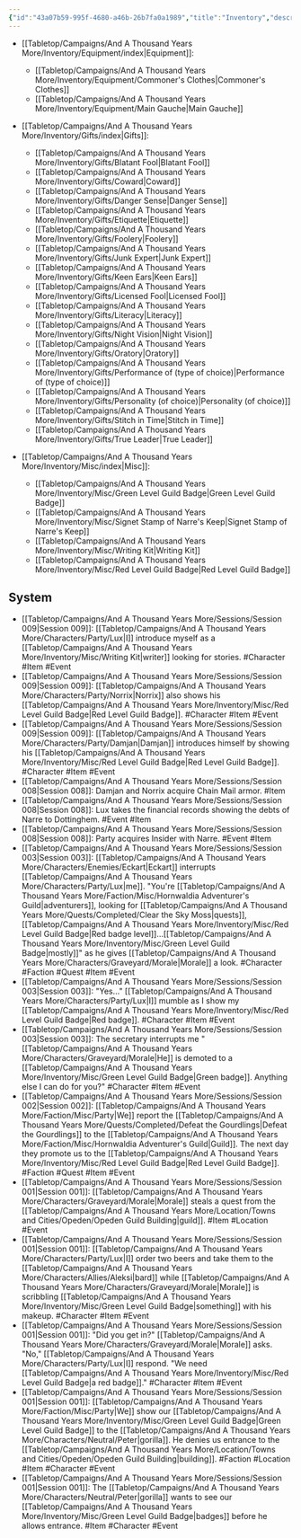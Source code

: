 ```yaml
---
{"id":"43a07b59-995f-4680-a46b-26b7fa0a1989","title":"Inventory","description":"Inventory overview.","publish":true,"date_created":"Monday, May 29th 2023, 5:19:47 pm","date_modified":"Wednesday, April 10th 2024, 8:45:24 pm","cssclasses":["mado-heading"],"path":"Tabletop/Campaigns/And A Thousand Years More/Inventory/index.md","permalink":"/tabletop/campaigns/and-a-thousand-years-more/inventory/index/","PassFrontmatter":true}
---
```



- [[Tabletop/Campaigns/And A Thousand Years More/Inventory/Equipment/index\|Equipment]]: 
    - [[Tabletop/Campaigns/And A Thousand Years More/Inventory/Equipment/Commoner's Clothes\|Commoner's Clothes]]
    - [[Tabletop/Campaigns/And A Thousand Years More/Inventory/Equipment/Main Gauche\|Main Gauche]]

- [[Tabletop/Campaigns/And A Thousand Years More/Inventory/Gifts/index\|Gifts]]: 
    - [[Tabletop/Campaigns/And A Thousand Years More/Inventory/Gifts/Blatant Fool\|Blatant Fool]]
    - [[Tabletop/Campaigns/And A Thousand Years More/Inventory/Gifts/Coward\|Coward]]
    - [[Tabletop/Campaigns/And A Thousand Years More/Inventory/Gifts/Danger Sense\|Danger Sense]]
    - [[Tabletop/Campaigns/And A Thousand Years More/Inventory/Gifts/Etiquette\|Etiquette]]
    - [[Tabletop/Campaigns/And A Thousand Years More/Inventory/Gifts/Foolery\|Foolery]]
    - [[Tabletop/Campaigns/And A Thousand Years More/Inventory/Gifts/Junk Expert\|Junk Expert]]
    - [[Tabletop/Campaigns/And A Thousand Years More/Inventory/Gifts/Keen Ears\|Keen Ears]]
    - [[Tabletop/Campaigns/And A Thousand Years More/Inventory/Gifts/Licensed Fool\|Licensed Fool]]
    - [[Tabletop/Campaigns/And A Thousand Years More/Inventory/Gifts/Literacy\|Literacy]]
    - [[Tabletop/Campaigns/And A Thousand Years More/Inventory/Gifts/Night Vision\|Night Vision]]
    - [[Tabletop/Campaigns/And A Thousand Years More/Inventory/Gifts/Oratory\|Oratory]]
    - [[Tabletop/Campaigns/And A Thousand Years More/Inventory/Gifts/Performance of (type of choice)\|Performance of (type of choice)]]
    - [[Tabletop/Campaigns/And A Thousand Years More/Inventory/Gifts/Personality (of choice)\|Personality (of choice)]]
    - [[Tabletop/Campaigns/And A Thousand Years More/Inventory/Gifts/Stitch in Time\|Stitch in Time]]
    - [[Tabletop/Campaigns/And A Thousand Years More/Inventory/Gifts/True Leader\|True Leader]]

- [[Tabletop/Campaigns/And A Thousand Years More/Inventory/Misc/index\|Misc]]: 
    - [[Tabletop/Campaigns/And A Thousand Years More/Inventory/Misc/Green Level Guild Badge\|Green Level Guild Badge]]
    - [[Tabletop/Campaigns/And A Thousand Years More/Inventory/Misc/Signet Stamp of Narre's Keep\|Signet Stamp of Narre's Keep]]
    - [[Tabletop/Campaigns/And A Thousand Years More/Inventory/Misc/Writing Kit\|Writing Kit]]
    - [[Tabletop/Campaigns/And A Thousand Years More/Inventory/Misc/Red Level Guild Badge\|Red Level Guild Badge]]



## System



- [[Tabletop/Campaigns/And A Thousand Years More/Sessions/Session 009\|Session 009]]: [[Tabletop/Campaigns/And A Thousand Years More/Characters/Party/Lux\|I]] introduce myself as a [[Tabletop/Campaigns/And A Thousand Years More/Inventory/Misc/Writing Kit\|writer]] looking for stories. #Character #Item #Event
- [[Tabletop/Campaigns/And A Thousand Years More/Sessions/Session 009\|Session 009]]: [[Tabletop/Campaigns/And A Thousand Years More/Characters/Party/Norrix\|Norrix]] also shows his [[Tabletop/Campaigns/And A Thousand Years More/Inventory/Misc/Red Level Guild Badge\|Red Level Guild Badge]]. #Character #Item #Event
- [[Tabletop/Campaigns/And A Thousand Years More/Sessions/Session 009\|Session 009]]: [[Tabletop/Campaigns/And A Thousand Years More/Characters/Party/Damjan\|Damjan]] introduces himself by showing his [[Tabletop/Campaigns/And A Thousand Years More/Inventory/Misc/Red Level Guild Badge\|Red Level Guild Badge]]. #Character #Item #Event
- [[Tabletop/Campaigns/And A Thousand Years More/Sessions/Session 008\|Session 008]]: Damjan and Norrix acquire Chain Mail armor. #Item
- [[Tabletop/Campaigns/And A Thousand Years More/Sessions/Session 008\|Session 008]]: Lux takes the financial records showing the debts of Narre to Dottinghem. #Event #Item
- [[Tabletop/Campaigns/And A Thousand Years More/Sessions/Session 008\|Session 008]]: Party acquires Insider with Narre. #Event #Item
- [[Tabletop/Campaigns/And A Thousand Years More/Sessions/Session 003\|Session 003]]: [[Tabletop/Campaigns/And A Thousand Years More/Characters/Enemies/Eckart\|Eckart]] interrupts [[Tabletop/Campaigns/And A Thousand Years More/Characters/Party/Lux\|me]]. "You're [[Tabletop/Campaigns/And A Thousand Years More/Faction/Misc/Hornwaldia Adventurer's Guild\|adventurers]], looking for [[Tabletop/Campaigns/And A Thousand Years More/Quests/Completed/Clear the Sky Moss\|quests]], [[Tabletop/Campaigns/And A Thousand Years More/Inventory/Misc/Red Level Guild Badge\|Red badge level]]…[[Tabletop/Campaigns/And A Thousand Years More/Inventory/Misc/Green Level Guild Badge\|mostly]]" as he gives [[Tabletop/Campaigns/And A Thousand Years More/Characters/Graveyard/Morale\|Morale]] a look. #Character #Faction #Quest #Item #Event
- [[Tabletop/Campaigns/And A Thousand Years More/Sessions/Session 003\|Session 003]]: "Yes…" [[Tabletop/Campaigns/And A Thousand Years More/Characters/Party/Lux\|I]] mumble as I show my [[Tabletop/Campaigns/And A Thousand Years More/Inventory/Misc/Red Level Guild Badge\|Red badge]]. #Character #Item #Event
- [[Tabletop/Campaigns/And A Thousand Years More/Sessions/Session 003\|Session 003]]: The secretary interrupts me "[[Tabletop/Campaigns/And A Thousand Years More/Characters/Graveyard/Morale\|He]] is demoted to a [[Tabletop/Campaigns/And A Thousand Years More/Inventory/Misc/Green Level Guild Badge\|Green badge]]. Anything else I can do for you?" #Character #Item #Event
- [[Tabletop/Campaigns/And A Thousand Years More/Sessions/Session 002\|Session 002]]: [[Tabletop/Campaigns/And A Thousand Years More/Faction/Misc/Party\|We]] report the [[Tabletop/Campaigns/And A Thousand Years More/Quests/Completed/Defeat the Gourdlings\|Defeat the Gourdlings]] to the [[Tabletop/Campaigns/And A Thousand Years More/Faction/Misc/Hornwaldia Adventurer's Guild\|Guild]]. The next day they promote us to the [[Tabletop/Campaigns/And A Thousand Years More/Inventory/Misc/Red Level Guild Badge\|Red Level Guild Badge]]. #Faction #Quest #Item #Event
- [[Tabletop/Campaigns/And A Thousand Years More/Sessions/Session 001\|Session 001]]: [[Tabletop/Campaigns/And A Thousand Years More/Characters/Graveyard/Morale\|Morale]] steals a quest from the [[Tabletop/Campaigns/And A Thousand Years More/Location/Towns and Cities/Opeden/Opeden Guild Building\|guild]]. #Item #Location #Event
- [[Tabletop/Campaigns/And A Thousand Years More/Sessions/Session 001\|Session 001]]: [[Tabletop/Campaigns/And A Thousand Years More/Characters/Party/Lux\|I]] order two beers and take them to the [[Tabletop/Campaigns/And A Thousand Years More/Characters/Allies/Aleksi\|bard]] while [[Tabletop/Campaigns/And A Thousand Years More/Characters/Graveyard/Morale\|Morale]] is scribbling [[Tabletop/Campaigns/And A Thousand Years More/Inventory/Misc/Green Level Guild Badge\|something]] with his makeup. #Character #Item #Event
- [[Tabletop/Campaigns/And A Thousand Years More/Sessions/Session 001\|Session 001]]: "Did you get in?" [[Tabletop/Campaigns/And A Thousand Years More/Characters/Graveyard/Morale\|Morale]] asks. "No," [[Tabletop/Campaigns/And A Thousand Years More/Characters/Party/Lux\|I]] respond. "We need [[Tabletop/Campaigns/And A Thousand Years More/Inventory/Misc/Red Level Guild Badge\|a red badge]]." #Character #Item #Event
- [[Tabletop/Campaigns/And A Thousand Years More/Sessions/Session 001\|Session 001]]: [[Tabletop/Campaigns/And A Thousand Years More/Faction/Misc/Party\|We]] show our [[Tabletop/Campaigns/And A Thousand Years More/Inventory/Misc/Green Level Guild Badge\|Green Level Guild Badge]] to the [[Tabletop/Campaigns/And A Thousand Years More/Characters/Neutral/Peter\|gorilla]]. He denies us entrance to the [[Tabletop/Campaigns/And A Thousand Years More/Location/Towns and Cities/Opeden/Opeden Guild Building\|building]]. #Faction #Location #Item #Character #Event
- [[Tabletop/Campaigns/And A Thousand Years More/Sessions/Session 001\|Session 001]]: The [[Tabletop/Campaigns/And A Thousand Years More/Characters/Neutral/Peter\|gorilla]] wants to see our [[Tabletop/Campaigns/And A Thousand Years More/Inventory/Misc/Green Level Guild Badge\|badges]] before he allows entrance. #Item #Character #Event



